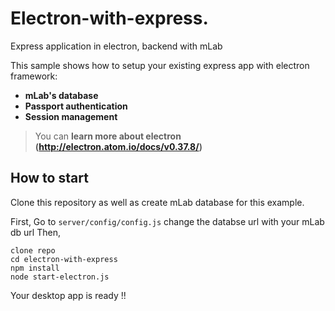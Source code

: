 # Electron-with-express.
Express application in electron, backend with mLab 

This sample shows how to setup your existing express app with electron framework:
* **mLab's database**
* **Passport authentication**
* **Session management**

> You can **learn more about electron (http://electron.atom.io/docs/v0.37.8/)**

## How to start

Clone this repository as well as create mLab database for this example.

First, Go to `server/config/config.js` change the databse url with your mLab db url
Then,
```
clone repo
cd electron-with-express
npm install
node start-electron.js

```
Your desktop app is ready !!

